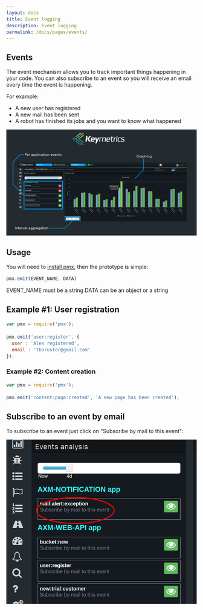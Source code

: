 ```yaml
---
layout: docs
title: Event logging
description: Event logging
permalink: /docs/pages/events/
---
```


## Events

The event mechanism allows you to track important things happening in your code. You can also subscribe to an event so you will receive an email every time the event is happening.

For example:

- A new user has registered
- A new mail has been sent
- A robot has finished its jobs and you want to know what happened

<img src="/images/event-interface.png" alt="Event Interface"/>

## Usage

You will need to [install pmx](/docs/usage/install-pmx/), then the prototype is simple:

```javascript
pmx.emit(EVENT_NAME, DATA)
```

EVENT_NAME must be a string
DATA can be an object or a string

## Example #1: User registration

```javascript
var pmx = require('pmx');

pmx.emit('user:register', {
  user : 'Alex registered',
  email : 'thorustor@gmail.com'
});
```

### Example #2: Content creation

```javascript
var pmx = require('pmx');

pmx.emit('content:page:created', 'A new page has been created');
```

## Subscribe to an event by email

To subscribe to an event just click on "Subscribe by mail to this event":

<center>
<img src="/images/subscribe-event.png" alt="Subscribe Event Interface"/>
</center>
